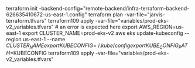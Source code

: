 terraform init -backend-config="remote-backend/infra-terraform-backend-626635410672-us-east-1.config"
terraform plan -var-file="jarvis-terraform.tfvars"
terraform109 apply -var-file="variables/prod-eks-v2_variables.tfvars" # an error is expected here
export AWS_REGION=us-east-1
export CLUSTER_NAME=prod-eks-v2
aws eks update-kubeconfig --region us-east-1 --name ${CLUSTER_NAME}
export KUBECONFIG=~/.kube/config
export KUBE_CONFIG_PATH=$KUBECONFIG
terraform109 apply -var-file="variables/prod-eks-v2_variables.tfvars"